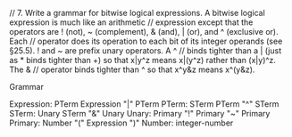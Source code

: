 // 7. Write a grammar for bitwise logical expressions. A bitwise logical expression is much like an arithmetic
// expression except that the operators are ! (not), ~ (complement), & (and), | (or), and ^ (exclusive or). Each
// operator does its operation to each bit of its integer operands (see §25.5). ! and ~ are prefix unary operators. A ^
// binds tighter than a | (just as * binds tighter than +) so that x|y^z means x|(y^z) rather than (x|y)^z. The &
// operator binds tighter than ^ so that x^y&z means x^(y&z).

Grammar

Expression:
    PTerm
    Expression "|" PTerm
PTerm:
    STerm
    PTerm "^" STerm
STerm:
    Unary
    STerm "&" Unary
Unary:
    Primary
    "!" Primary
    "~" Primary
Primary:
    Number
    "(" Expression ")"
Number:
    integer-number
